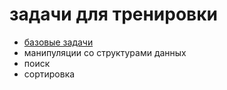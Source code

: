 # задачи для тренировки

 * [базовые задачи](./basics/readme.md)
 * манипуляции со структурами данных
 * поиск
 * сортировка

